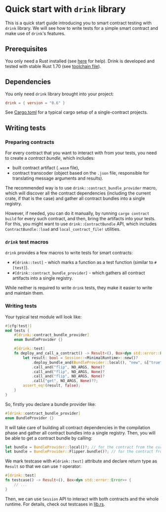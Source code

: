 # Quick start with `drink` library

This is a quick start guide introducing you to smart contract testing with `drink` library.
We will see how to write tests for a simple smart contract and make use of `drink`'s features.

## Prerequisites

You only need a Rust installed (see [here](https://www.rust-lang.org/tools/install) for help).
Drink is developed and tested with stable Rust 1.70 (see [toolchain file](../../rust-toolchain.toml)).

## Dependencies

You only need `drink` library brought into your project:
```toml
drink = { version = "0.6" }
```

See [Cargo.toml](Cargo.toml) for a typical cargo setup of a single-contract projects.

## Writing tests

### Preparing contracts

For every contract that you want to interact with from your tests, you need to create a _contract bundle_, which includes:
 - built contract artifact (`.wasm` file),
 - contract transcoder (object based on the `.json` file, responsible for translating message arguments and results).

The recommended way is to use `drink::contract_bundle_provider` macro, which will discover all the contract dependencies (including the current crate, if that is the case) and gather all contract bundles into a single registry.

However, if needed, you can do it manually, by running `cargo contract build` for every such contract, and then, bring the artifacts into your tests.
For this, you might want to use `drink::ContractBundle` API, which includes `ContractBundle::load` and `local_contract_file!` utilities.

### `drink` test macros

`drink` provides a few macros to write tests for smart contracts:
 - `#[drink::test]` - which marks a function as a test function (similar to `#[test]`).
 - `#[drink::contract_bundle_provider]` - which gathers all contract artifacts into a single registry.

While neither is required to write `drink` tests, they make it easier to write and maintain them.

### Writing tests

Your typical test module will look like:
```rust
#[cfg(test)]
mod tests {
    #[drink::contract_bundle_provider]
    enum BundleProvider {}

    #[drink::test]
    fn deploy_and_call_a_contract() -> Result<(), Box<dyn std::error::Error>> {
        let result: bool = Session::<MinimalRuntime>::new()?
            .deploy_bundle_and(BundleProvider::local(), "new", &["true"], vec![], None)?
            .call_and("flip", NO_ARGS, None)?
            .call_and("flip", NO_ARGS, None)?
            .call_and("flip", NO_ARGS, None)?
            .call("get", NO_ARGS, None)??;
        assert_eq!(result, false);
    }
}
```

So, firstly you declare a bundle provider like:
```rust
#[drink::contract_bundle_provider]
enum BundleProvider {}
```

It will take care of building all contract dependencies in the compilation phase and gather all contract bundles into a single registry.
Then, you will be able to get a contract bundle by calling:
```rust
let bundle = BundleProvider::local()?; // for the contract from the current crate
let bundle = BundleProvider::Flipper.bundle()?; // for the contract from the `flipper` crate
```

We mark testcase with `#[drink::test]` attribute and declare return type as `Result` so that we can use `?` operator:
```rust
#[drink::test]
fn testcase() -> Result<(), Box<dyn std::error::Error>> {
    // ...
}
```

Then, we can use `Session` API to interact with both contracts and the whole runtime.
For details, check out testcases in [lib.rs](lib.rs).
